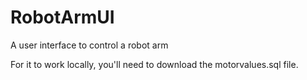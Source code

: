 # RobotArmUI
A user interface to control a robot arm

For it to work locally, you'll need to download the motorvalues.sql file.
